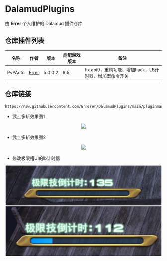 # DalamudPlugins
由 **Errer** 个人维护的 Dalamud 插件仓库

## 仓库插件列表
| 名称      | 作者      | 版本 | 适配游戏版本 | 备注 |
|----------|----------|----------|----------|----------|
| PvPAuto | [Errer](https://github.com/Errerer)  | 5.0.0.2 | 6.5 | fix api9，重构功能，增加hack，LB计时器，增加宏命令开关 |

## 仓库链接
```
https://raw.githubusercontent.com/Errerer/DalamudPlugins/main/pluginmaster.json
```

- 武士多斩效果图1
 <div align="center">
<img src="https://github.com/Errerer/DalamudPlugins/blob/main/testgit.gif" width="500" >
</div>

- 武士多斩效果图2
 <div align="center">
<img src="https://github.com/Errerer/DalamudPlugins/blob/main/testgit2.gif" width="500" >
</div>

- 修改极限槽UI的lb计时器
 <div align="center">
<img src="https://github.com/Errerer/DalamudPlugins/blob/main/LB1.png" width="500" >
  <img src="https://github.com/Errerer/DalamudPlugins/blob/main/LB2.png" width="500" >
</div>
